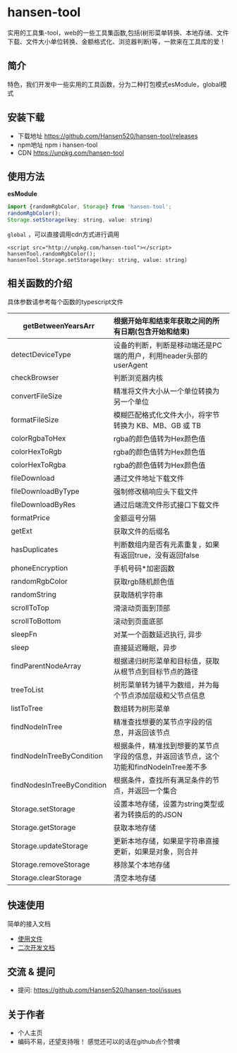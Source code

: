 <!--
 * @Date: 2023-09-20 10:16:06
 * @Description: description
-->
# hansen-tool
实用的工具集-tool，web的一些工具集函数,包括(树形菜单转换、本地存储、文件下载、文件大小单位转换、金额格式化、浏览器判断)等，一款来在工具库的爱！

## 简介
特色，我们开发中一些实用的工具函数，分为二种打包模式esModule，global模式

## 安装下载

- 下载地址 https://github.com/Hansen520/hansen-tool/releases
- npm地址 npm i hansen-tool
- CDN https://unpkg.com/hansen-tool

## 使用方法

**esModule**

```javascript
import {randomRgbColor, Storage} from 'hansen-tool';
randomRgbColor();
Storage.setStorage(key: string, value: string)
```

`global` ，可以直接调用cdn方式进行调用

```javascrip
<script src="http://unpkg.com/hansen-tool"></script>
hansenTool.randomRgbColor();
hansenTool.Storage.setStorage(key: string, value: string)
```

## 相关函数的介绍

具体参数请参考每个函数的typescript文件

| getBetweenYearsArr         | 根据开始年和结束年获取之间的所有日期(包含开始和结束)         |
| -------------------------- | :----------------------------------------------------------- |
| detectDeviceType           | 设备的判断，判断是移动端还是PC端的用户，利用header头部的userAgent |
| checkBrowser               | 判断浏览器内核                                               |
| convertFileSize            | 精准将文件大小从一个单位转换为另一个单位                     |
| formatFileSize             | 模糊匹配格式化文件大小，将字节转换为 KB、MB、GB 或 TB        |
| colorRgbaToHex             | rgba的颜色值转为Hex颜色值                                    |
| colorHexToRgb              | rgba的颜色值转为Hex颜色值                                    |
| colorHexToRgba             | rgba的颜色值转为Hex颜色值                                    |
| fileDownload               | 通过文件地址下载文件                                         |
| fileDownloadByType         | 强制修改稿响应头下载文件                                     |
| fileDownloadByRes          | 通过后端流文件形式接口下载文件                               |
| formatPrice                | 金额逗号分隔                                                 |
| getExt                     | 获取文件的后缀名                                             |
| hasDuplicates              | 判断数组内是否有元素重复，如果有返回true，没有返回false      |
| phoneEncryption            | 手机号码*加密函数                                            |
| randomRgbColor             | 获取rgb随机颜色值                                            |
| randomString               | 获取随机字符串                                               |
| scrollToTop                | 滑滚动页面到顶部                                             |
| scrollToBottom             | 滚动到页面底部                                               |
| sleepFn                    | 对某一个函数延迟执行, 异步                                   |
| sleep                      | 直接延迟睡眠，异步                                           |
| findParentNodeArray        | 根据递归树形菜单和目标值，获取从根节点到目标节点的路径       |
| treeToList                 | 树形菜单转为铺平为数组，并为每个节点添加层级和父节点信息     |
| listToTree                 | 数组转为树形菜单                                             |
| findNodeInTree             | 精准查找想要的某节点字段的信息，并返回该节点                 |
| findNodeInTreeByCondition  | 根据条件，精准找到想要的某节点字段的信息，并返回该节点，这个功能和findNodeInTree差不多 |
| findNodesInTreeByCondition | 根据条件，查找所有满足条件的节点，并返回一个集合             |
| Storage.setStorage         | 设置本地存储，设置为string类型或者为转换后的的JSON           |
| Storage.getStorage         | 获取本地存储                                                 |
| Storage.updateStorage      | 更新本地存储，如果是字符串直接更新，如果是对象，则合并       |
| Storage.removeStorage      | 移除某个本地存储                                             |
| Storage.clearStorage       | 清空本地存储                                                 |

## 快速使用
简单的接入文档

- [使用文件](./doc/use/PEADME.md)
- [二次开发文档](./doc/dev/README.md)

## 交流 & 提问
- 提问: https://github.com/Hansen520/hansen-tool/issues

## 关于作者
- 个人主页
- 编码不易，还望支持哦！
感觉还可以的话在github点个赞噢